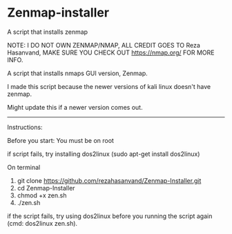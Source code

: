 # Zenmap-installer
A script that installs zenmap

NOTE: I DO NOT OWN ZENMAP/NMAP, ALL CREDIT GOES TO Reza Hasanvand, MAKE SURE YOU CHECK OUT https://nmap.org/ FOR MORE INFO.

A script that installs nmaps GUI version, Zenmap.

I made this script because the newer versions of kali linux doesn't have zenmap.

Might update this if a newer version comes out.

_____________________________________________________________________________________________________________________

Instructions:

Before you start:
You must be on root

if script fails, try installing dos2linux (sudo apt-get install dos2linux)

On terminal

1. git clone https://github.com/rezahasanvand/Zenmap-Installer.git
2.  cd Zenmap-Installer
3. chmod +x zen.sh
4. ./zen.sh

if the script fails, try using dos2linux before you running the script again (cmd: dos2linux zen.sh).

